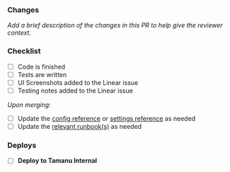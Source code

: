 ### Changes

_Add a brief description of the changes in this PR to help give the reviewer context._

### Checklist

- [ ] Code is finished
- [ ] Tests are written
- [ ] UI Screenshots added to the Linear issue
- [ ] Testing notes added to the Linear issue

_Upon merging:_

- [ ] Update the [config reference](https://beyond-essential.slab.com/posts/reference-config-file-0c70ukly) or [settings reference](https://beyond-essential.slab.com/posts/reference-settings-0blw1x2q) as needed
- [ ] Update the [relevant runbook(s)](https://beyond-essential.slab.com/topics/runbooks-bs04ml6c) as needed

### Deploys

- [ ] **Deploy to Tamanu Internal** <!-- #deploy -->
